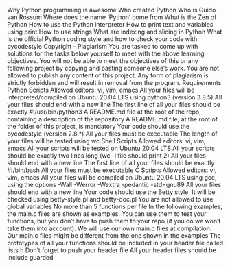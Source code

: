 Why Python programming is awesome
Who created Python
Who is Guido van Rossum
Where does the name ‘Python’ come from
What is the Zen of Python
How to use the Python interpreter
How to print text and variables using print
How to use strings
What are indexing and slicing in Python
What is the official Python coding style and how to check your code with pycodestyle
Copyright - Plagiarism
You are tasked to come up with solutions for the tasks below yourself to meet with the above learning objectives.
You will not be able to meet the objectives of this or any following project by copying and pasting someone else’s work.
You are not allowed to publish any content of this project.
Any form of plagiarism is strictly forbidden and will result in removal from the program.
Requirements
Python Scripts
Allowed editors: vi, vim, emacs
All your files will be interpreted/compiled on Ubuntu 20.04 LTS using python3 (version 3.8.5)
All your files should end with a new line
The first line of all your files should be exactly #!/usr/bin/python3
A README.md file at the root of the repo, containing a description of the repository
A README.md file, at the root of the folder of this project, is mandatory
Your code should use the pycodestyle (version 2.8.*)
All your files must be executable
The length of your files will be tested using wc
Shell Scripts
Allowed editors: vi, vim, emacs
All your scripts will be tested on Ubuntu 20.04 LTS
All your scripts should be exactly two lines long (wc -l file should print 2)
All your files should end with a new line
The first line of all your files should be exactly #!/bin/bash
All your files must be executable
C Scripts
Allowed editors: vi, vim, emacs
All your files will be compiled on Ubuntu 20.04 LTS using gcc, using the options -Wall -Werror -Wextra -pedantic -std=gnu89
All your files should end with a new line
Your code should use the Betty style. It will be checked using betty-style.pl and betty-doc.pl
You are not allowed to use global variables
No more than 5 functions per file
In the following examples, the main.c files are shown as examples. You can use them to test your functions, but you don’t have to push them to your repo (if you do we won’t take them into account). We will use our own main.c files at compilation. Our main.c files might be different from the one shown in the examples
The prototypes of all your functions should be included in your header file called lists.h
Don’t forget to push your header file
All your header files should be include guarded
